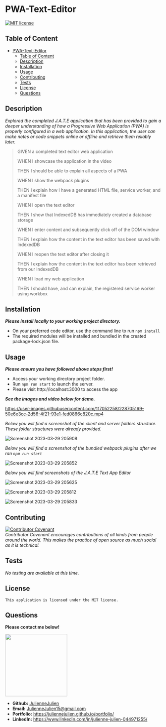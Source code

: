 # PWA-Text-Editor
[![MIT license](https://img.shields.io/badge/license-MIT-blue.svg)](https://mit-license.org/)

## Table of Content

- [PWA-Text-Editor](#pwa-text-editor)
  - [Table of Content](#table-of-content)
  - [Description](#description)
  - [Installation](#installation)
  - [Usage](#usage)
  - [Contributing](#contributing)
  - [Tests](#tests)
  - [License](#license)
  - [Questions](#questions)

## Description

*Explored the completed J.A.T.E application that has been provided to gain a deeper understanding of how a Progressive Web Application (PWA) is properly configured in a web application. In this application, the user can make notes or code snippets online or offline and retrieve them reliably later.*
>GIVEN a completed text editor web application
>
>WHEN I showcase the application in the video
>
>THEN I should be able to explain all aspects of a PWA
>
>WHEN I show the webpack plugins
>
>THEN I explain how I have a generated HTML file, service worker, and a manifest file
>
>WHEN I open the text editor
>
>THEN I show that IndexedDB has immediately created a database storage
>
>WHEN I enter content and subsequently click off of the DOM window
>
>THEN I explain how the content in the text editor has been saved with IndexedDB
>
>WHEN I reopen the text editor after closing it
>
>THEN I explain how the content in the text editor has been retrieved from our IndexedDB
>
>WHEN I load my web application
>
>THEN I should have, and can explain, the registered service worker using workbox

## Installation
***Please install locally to your working project directory.***
- On your preferred code editor, use the command line to run `npm install`
- The required modules will be installed and bundled in the created package-lock.json file.


## Usage
***Please ensure you have followed above steps first!***
- Access your working directory project folder.
- Run `npm run start` to  launch the server.
- Please visit http://localhost:3000 to access the app

***See the images and video below for demo.***

https://user-images.githubusercontent.com/117052258/228705169-50e6e3cc-2d56-4f21-93e1-fed0866c820c.mp4




*Below you will find a screenshot of the client and server folders structure. These folder structures were already provided.*

![Screenshot 2023-03-29 205908](https://user-images.githubusercontent.com/117052258/228704063-e8c40d86-30dd-4917-b337-6067bd74c0b8.png)

*Below you will find a screenshot of the bundled webpack plugins after we ran `npm run start`*

![Screenshot 2023-03-29 205852](https://user-images.githubusercontent.com/117052258/228704331-91442a35-a42f-4b18-b500-ea352d507143.png)

*Below you will find screenshots of the J.A.T.E Text App Editor*

![Screenshot 2023-03-29 205625](https://user-images.githubusercontent.com/117052258/228704937-f4fcc9d9-9bdf-4ea1-9922-99d47549a59c.png)

![Screenshot 2023-03-29 205812](https://user-images.githubusercontent.com/117052258/228704956-b04f5efc-44fe-4b4f-8438-ce04a1a75bfc.png)

![Screenshot 2023-03-29 205833](https://user-images.githubusercontent.com/117052258/228704963-9b40d1b7-7d6e-43ee-b423-80d493ccdf57.png)




## Contributing

[![Contributor Covenant](https://img.shields.io/badge/Contributor%20Covenant-2.1-4baaaa.svg)](https://www.contributor-covenant.org/)
<br>*Contributor Covenant encourages contributions of all kinds from people around the world. This makes the practice of open source as much social as it is technical.*

## Tests
*No testing are available at this time.*

## License
    This application is licensed under the MIT license.

## Questions
**Please contact me below!**

<img src="https://avatars.githubusercontent.com/u/117052258?v=4" width="200" height="200" />

- **Github:** [JulienneJulien](https://github.com/JulienneJulien)
- **Email:** JulienneJulien15@gmail.com 
- **Portfolio:** https://juliennejulien.github.io/portfolio/
- **LinkedIn:** https://www.linkedin.com/in/julienne-julien-044971255/
